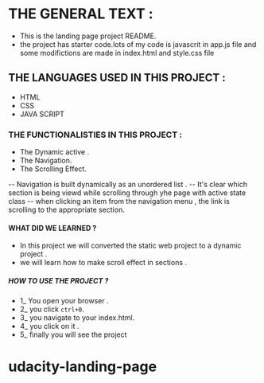 # THE GENERAL TEXT :
- This is the landing page project README.
- the project has starter code.lots of my code is javascrit in app.js file and some modifictions are made in index.html and style.css file



##  THE LANGUAGES USED IN THIS PROJECT :
- HTML
- CSS
- JAVA SCRIPT

### THE FUNCTIONALISTIES IN THIS PROJECT :
- The Dynamic active .
- The Navigation.
- The Scrolling Effect.

-- Navigation is built dynamically as an unordered list . 
-- It's clear which section is being viewd while scrolling through yhe page with active state class
-- when clicking an item from the navigation menu , the link is scrolling to the appropriate section.



#### WHAT DID WE LEARNED ?
* In this project we will converted  the static web project to a dynamic project .
* we will learn how to make scroll effect in sections .

##### HOW TO USE THE PROJECT ?
- 1_ You open your  browser .
- 2_ you click `ctrl+0`.
- 3_ you navigate to your index.html.
- 4_ you click on it .
- 5_ finally  you will see the project

# udacity-landing-page
